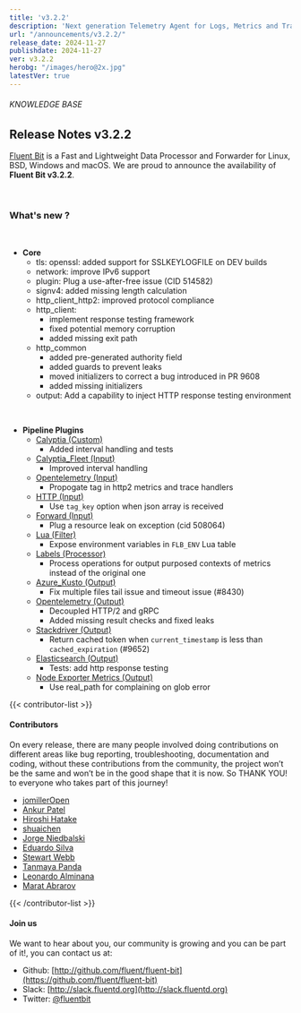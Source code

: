 ```yaml
---
title: 'v3.2.2'
description: 'Next generation Telemetry Agent for Logs, Metrics and Traces. '
url: "/announcements/v3.2.2/"
release_date: 2024-11-27
publishdate: 2024-11-27
ver: v3.2.2
herobg: "/images/hero@2x.jpg"
latestVer: true
---
```


###### KNOWLEDGE BASE

## Release Notes v3.2.2

[Fluent Bit](https://fluentbit.io) is a Fast and Lightweight Data Processor and Forwarder for Linux, BSD, Windows and macOS. We are proud to announce the availability of **Fluent Bit v3.2.2**.

<br>

### What's new ?

<br>

 - __Core__
   - tls: openssl: added support for SSLKEYLOGFILE on DEV builds
   - network: improve IPv6 support
   - plugin: Plug a use-after-free issue (CID 514582)
   - signv4: added missing length calculation
   - http_client_http2: improved protocol compliance
   - http_client:
     - implement response testing framework
     - fixed potential memory corruption
     - added missing exit path
   - http_common
     - added pre-generated authority field
     - added guards to prevent leaks
     - moved initializers to correct a bug introduced in PR 9608
     - added missing initializers
   - output: Add a capability to inject HTTP response testing environment

<br>

 - __Pipeline Plugins__
   - [Calyptia (Custom)](https://docs.fluentbit.io/manual/pipeline/custom/calyptia/)
      - Added interval handling and tests
   - [Calyptia_Fleet (Input)](https://docs.fluentbit.io/manual/pipeline/inputs/calyptia_fleet/)
      - Improved interval handling
   - [Opentelemetry (Input)](https://docs.fluentbit.io/manual/pipeline/inputs/opentelemetry/)
      - Propogate tag in http2 metrics and trace handlers
   - [HTTP (Input)](https://docs.fluentbit.io/manual/pipeline/inputs/http/)
      - Use `tag_key` option when json array is received
   - [Forward (Input)](https://docs.fluentbit.io/manual/pipeline/inputs/forward/)
      - Plug a resource leak on exception (cid 508064)
   - [Lua (Filter)](https://docs.fluentbit.io/manual/pipeline/filters/lua/)
      - Expose environment variables in `FLB_ENV` Lua table
   - [Labels (Processor)](https://docs.fluentbit.io/manual/pipeline/processors/labels/)
      - Process operations for output purposed contexts of metrics instead of the original one
   - [Azure_Kusto  (Output)](https://docs.fluentbit.io/manual/pipeline/outputs/azure_kusto/)
      - Fix multiple files tail issue and timeout issue (#8430)
   - [Opentelemetry (Output)](https://docs.fluentbit.io/manual/pipeline/outputs/opentelemetry/)
      - Decoupled HTTP/2 and gRPC
      - Added missing result checks and fixed leaks
   - [Stackdriver (Output)](https://docs.fluentbit.io/manual/pipeline/outputs/stackdriver/)
      - Return cached token when `current_timestamp` is less than `cached_expiration` (#9652)
   - [Elasticsearch (Output)](https://docs.fluentbit.io/manual/pipeline/outputs/es/)
      - Tests: add http response testing
   - [Node Exporter Metrics (Output)](https://docs.fluentbit.io/manual/pipeline/outputs/node_exporter_metrics/)
      - Use real_path for complaining on glob error

{{< contributor-list >}}

#### Contributors

On every release, there are many people involved doing contributions on different areas like bug reporting, troubleshooting, documentation and coding, without these contributions from the community, the project won’t be the same and won’t be in the good shape that it is now. So THANK YOU! to everyone who takes part of this journey!

- [jomillerOpen](https://github.com/jomillerOpen)
- [Ankur Patel](https://github.com/ankurp)
- [Hiroshi Hatake](https://github.com/cosmo0920)
- [shuaichen](https://github.com/shuaichen)
- [Jorge Niedbalski](https://github.com/niedbalski)
- [Eduardo Silva](https://github.com/edsiper)
- [Stewart Webb](https://github.com/stewartwebb)
- [Tanmaya Panda](https://github.com/tanmaya-panda1)
- [Leonardo Alminana](https://github.com/leonardo-albertovich)
- [Marat Abrarov](https://github.com/abrarov)

{{< /contributor-list >}}

#### Join us

We want to hear about you, our community is growing and you can be part of it!, you can contact us at:

* Github: [http://github.com/fluent/fluent-bit](https://github.com/fluent/fluent-bit)
* Slack: [http://slack.fluentd.org](http://slack.fluentd.org)
* Twitter: [@fluentbit](https://twitter.com/fluentbit)
